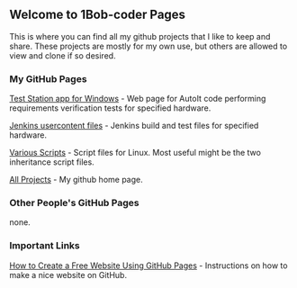 ## Welcome to 1Bob-coder Pages

This is where you can find all my github projects that I like to keep and share.  These projects are mostly for my own use, but others are allowed to view and clone if so desired.

### My GitHub Pages

[Test Station app for Windows](https://1bob-coder.github.io/test-station) - Web page for AutoIt code performing requirements verification tests for specified hardware.

[Jenkins usercontent files](https://1Bob-coder.github.io/userContent) - Jenkins build and test files for specified hardware.

[Various Scripts](https://1Bob-coder.github.io/scripts) - Script files for Linux.  Most useful might be the two inheritance script files.

[All Projects](https://github.com/1Bob-coder/) - My github home page.

### Other People's GitHub Pages

none.

### Important Links

[How to Create a Free Website Using GitHub Pages](https://youtu.be/o5g-lUuFgpg) - Instructions on how to make a nice website on GitHub.
